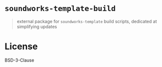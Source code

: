 # `soundworks-template-build`

> external package for `soundworks-template` build scripts, dedicated at simplifying updates

# License 

BSD-3-Clause
